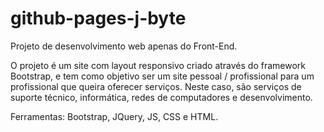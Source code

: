 # github-pages-j-byte

Projeto de desenvolvimento web apenas do Front-End.

O projeto é um site com layout responsivo criado através do framework Bootstrap, e tem como objetivo ser um site pessoal / profissional 
para um profissional que queira oferecer serviços. Neste caso, são serviços de suporte técnico, informática, redes de computadores
e desenvolvimento. 

Ferramentas: Bootstrap, JQuery, JS, CSS e HTML. 
